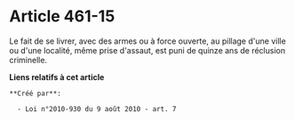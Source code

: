 # Article 461-15

Le fait de se livrer, avec des armes ou à force ouverte, au pillage d'une ville ou d'une localité, même prise d'assaut, est
puni de quinze ans de réclusion criminelle.

**Liens relatifs à cet article**

	**Créé par**:

	  - Loi n°2010-930 du 9 août 2010 - art. 7
